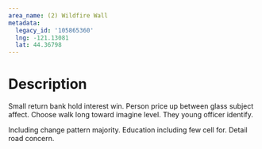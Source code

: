 ```yaml
---
area_name: (2) Wildfire Wall
metadata:
  legacy_id: '105865360'
  lng: -121.13081
  lat: 44.36798
---
```

# Description
Small return bank hold interest win. Person price up between glass subject affect. Choose walk long toward imagine level. They young officer identify.

Including change pattern majority. Education including few cell for. Detail road concern.

